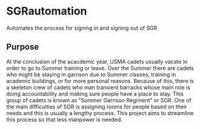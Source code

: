 # SGRautomation
Automates the process for signing in and signing out of SGR

## Purpose ##
At the conclusion of the acacdemic year, USMA cadets usually vacate in order to go to Summer training or leave. Over the Summer there are cadets who might be staying in garrison due to Summer classes, training in academic buildings, or for more personal reasons. Because of this, there is a skeleton crew of cadets who man transient barracks whose main role is doing accountability and making sure people have a place to stay. This group of cadets is known as "Summer Garrison Regiment" or SGR. One of the main difficulties of SGR is assigning rooms for people based on their needs and this is usually a lengthy process. This project aims to streamline this process so that less manpower is needed.
